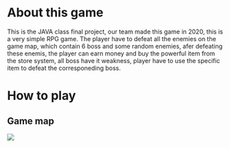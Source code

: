 # About this game
This is the JAVA class final project, our team made this game in 2020, this is a very simple RPG game. The player have to defeat all the enemies on the game map, 
which contain 6 boss and some random enemies, afer defeating these enemis, the player can earn money and buy the powerful item from the store system, all boss have it weakness, 
player have to use the specific item to defeat the corresponeding boss.

# How to play
## Game map
![](遊戲截圖\GameMap.png)